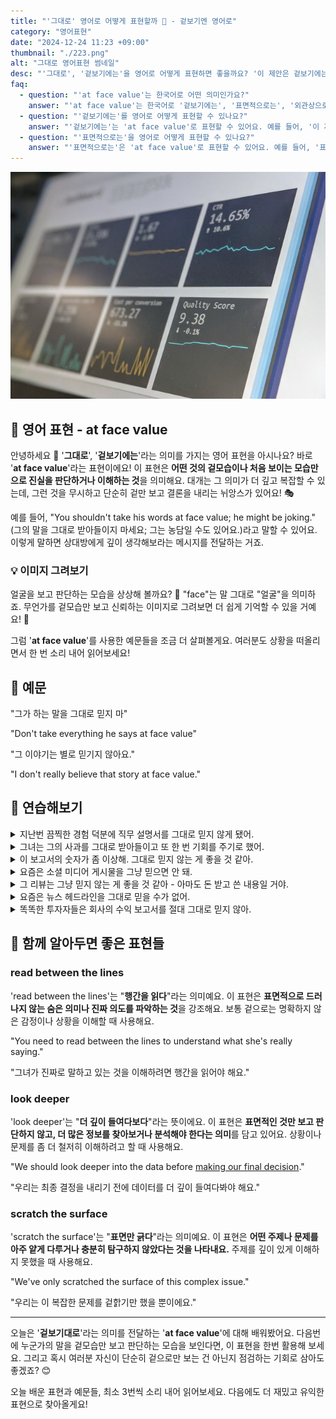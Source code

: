 ```yaml
---
title: "'그대로' 영어로 어떻게 표현할까 📌 - 겉보기엔 영어로"
category: "영어표현"
date: "2024-12-24 11:23 +09:00"
thumbnail: "./223.png"
alt: "그대로 영어표현 썸네일"
desc: "'그대로', '겉보기에는'을 영어로 어떻게 표현하면 좋을까요? '이 제안은 겉보기에는 좋지만, 자세히 살펴보면 문제가 있어'와 같은 문장을 영어로 표현하는 법을 배워봅시다. 다양한 예문을 통해서 연습하고 본인의 표현으로 만들어 보세요."
faq:
  - question: "'at face value'는 한국어로 어떤 의미인가요?"
    answer: "'at face value'는 한국어로 '겉보기에는', '표면적으로는', '외관상으로는' 등으로 번역될 수 있어요. 어떤 것을 깊이 생각하지 않고 그냥 그대로 받아들일 때 사용해요."
  - question: "'겉보기에는'를 영어로 어떻게 표현할 수 있나요?"
    answer: "'겉보기에는'는 'at face value'로 표현할 수 있어요. 예를 들어, '이 제안은 겉보기에는 좋지만, 자세히 살펴보면 문제가 있어'는 'This proposal seems good at face value, but there are issues when you look closely'로 말할 수 있어요."
  - question: "'표면적으로는'을 영어로 어떻게 표현할 수 있나요?"
    answer: "'표면적으로는'은 'at face value'로 표현할 수 있어요. 예를 들어, '표면적으로는 그 회사가 안정적이지만, 실제로는 재정 문제가 있어'는 'The company appears stable at face value, but it actually has financial issues'로 표현할 수 있어요."
---
```


![여러 수치가 있는 대시보드](./223-1.jpg)

## 🌟 영어 표현 - at face value

안녕하세요 👋 '**그대로**', '**겉보기에는**'라는 의미를 가지는 영어 표현을 아시나요? 바로 '**at face value**'라는 표현이에요! 이 표현은 **어떤 것의 겉모습이나 처음 보이는 모습만으로 진실을 판단하거나 이해하는 것**을 의미해요. 대개는 그 의미가 더 깊고 복잡할 수 있는데, 그런 것을 무시하고 단순히 겉만 보고 결론을 내리는 뉘앙스가 있어요! 🎭

예를 들어, "You shouldn't take his words at face value; he might be joking." (그의 말을 그대로 받아들이지 마세요; 그는 농담일 수도 있어요.)라고 말할 수 있어요. 이렇게 말하면 상대방에게 깊이 생각해보라는 메시지를 전달하는 거죠.

<div 
  data-inline-banner="🎉 새해에는 스픽 AI와 함께 영어 공부하자" 
  data-inline-banner-subtext="설날 특별 할인으로 60%할인 + 추가 7만원 할인! (~2/3)" 
  data-inline-banner-link="https://app.usespeak.com/kr-ko/sale/kr-affiliate-special/?ref=engple-inline"
  data-inline-banner-caption="해당 링크를 통해 구매시 일정액의 수수료를 지급받습니다.">
</div>

### 💡 이미지 그려보기

얼굴을 보고 판단하는 모습을 상상해 볼까요? 👤 "face"는 말 그대로 "얼굴"을 의미하죠. 무언가를 겉모습만 보고 신뢰하는 이미지로 그려보면 더 쉽게 기억할 수 있을 거예요! 🌟

그럼 '**at face value**'를 사용한 예문들을 조금 더 살펴볼게요. 여러분도 상황을 떠올리면서 한 번 소리 내어 읽어보세요!

## 📖 예문

"그가 하는 말을 그대로 믿지 마"

"Don't take everything he says at face value"

"그 이야기는 별로 믿기지 않아요."

"I don't really believe that story at face value."

## 💬 연습해보기

<details>
<summary>지난번 끔찍한 경험 덕분에 직무 설명서를 그대로 믿지 않게 됐어.</summary>
<span>I <a href="/blog/in-english/245.learn/">learned</a> not to take job descriptions at face value after my last terrible experience.</span>
</details>

<details>
<summary>그녀는 그의 사과를 그대로 받아들이고 또 한 번 기회를 주기로 했어.</summary>
<span>She took his apology at face value and <a href="/blog/in-english/062.decide-to/">decided to</a> give him another chance.</span>
</details>

<details>
<summary>이 보고서의 숫자가 좀 이상해. 그대로 믿지 않는 게 좋을 것 같아.</summary>
<span>The numbers in this report seem odd. I wouldn't take them at face value.</span>
</details>

<details>
<summary>요즘은 소셜 미디어 게시물을 그냥 믿으면 안 돼.</summary>
<span>You can't just take social media posts at face value these days.</span>
</details>

<details>
<summary>그 리뷰는 그냥 믿지 않는 게 좋을 것 같아 - 아마도 돈 받고 쓴 내용일 거야.</summary>
<span>I wouldn't take that <a href="/blog/in-english/251.review/">review</a> at face value - it's probably paid content.</span>
</details>

<details>
<summary>요즘은 뉴스 헤드라인을 그대로 믿을 수가 없어.</summary>
<span>These days, you can't even take news headlines at face value anymore.</span>
</details>

<details>
<summary>똑똑한 투자자들은 회사의 수익 보고서를 절대 그대로 믿지 않아.</summary>
<span>Smart investors never take company earnings reports at face value.</span>
</details>

## 🤝 함께 알아두면 좋은 표현들

### read between the lines

'read between the lines'는 "**행간을 읽다**"라는 의미예요. 이 표현은 **표면적으로 드러나지 않는 숨은 의미나 진짜 의도를 파악하는 것**을 강조해요. 보통 겉으로는 명확하지 않은 감정이나 상황을 이해할 때 사용해요.

"You need to read between the lines to understand what she's really saying."

"그녀가 진짜로 말하고 있는 것을 이해하려면 행간을 읽어야 해요."

### look deeper

'look deeper'는 "**더 깊이 들여다보다**"라는 뜻이에요. 이 표현은 **표면적인 것만 보고 판단하지 않고, 더 많은 정보를 찾아보거나 분석해야 한다는 의미**를 담고 있어요. 상황이나 문제를 좀 더 철저히 이해하려고 할 때 사용해요.

"We should look deeper into the data before [making our final decision](/blog/vocab-1/010.make-a-decision/)."

"우리는 최종 결정을 내리기 전에 데이터를 더 깊이 들여다봐야 해요."

### scratch the surface

'scratch the surface'는 "**표면만 긁다**"라는 의미예요. 이 표현은 **어떤 주제나 문제를 아주 얕게 다루거나 충분히 탐구하지 않았다는 것을 나타내요.** 주제를 깊이 있게 이해하지 못했을 때 사용해요.

"We've only scratched the surface of this complex issue."

"우리는 이 복잡한 문제를 겉핡기만 했을 뿐이에요."

---

오늘은 '**겉보기대로**'라는 의미를 전달하는 '**at face value**'에 대해 배워봤어요. 다음번에 누군가의 말을 겉모습만 보고 판단하는 모습을 보인다면, 이 표현을 한번 활용해 보세요. 그리고 혹시 여러분 자신이 단순히 겉으로만 보는 건 아닌지 점검하는 기회로 삼아도 좋겠죠? 😊

오늘 배운 표현과 예문들, 최소 3번씩 소리 내어 읽어보세요. 다음에도 더 재밌고 유익한 표현으로 찾아올게요!
